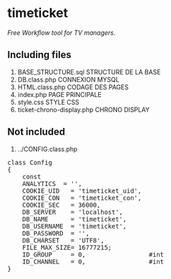 <h1>timeticket</h1>
<p><i>Free Workflow tool for TV managers.</i></p>
<h2>Including files</h2>
<ol>
<li>BASE_STRUCTURE.sql		STRUCTURE DE LA BASE
<li>DB.class.php      		CONNEXION MYSQL
<li>HTML.class.php    		CODAGE DES PAGES
<li>index.php         		PAGE PRINCIPALE
<li>style.css         		STYLE CSS
<li>ticket-chrono-display.php	CHRONO DISPLAY
  </ol>
<h2>Not included</h2>
<ol>
<li>../CONFIG.class.php
  </ol>
<pre>
class Config
{
    const
    ANALYTICS  = '',
	COOKIE_UID   = 'timeticket_uid',
	COOKIE_CON   = 'timeticket_con',
	COOKIE_SEC   = 36000,
	DB_SERVER    = 'localhost',
	DB_NAME      = 'timeticket',
	DB_USERNAME  = 'timeticket',
	DB_PASSWORD  = '',
	DB_CHARSET   = 'UTF8',
	FILE_MAX_SIZE= 16777215;
	ID_GROUP     = 0,                 #int
	ID_CHANNEL   = 0,                 #int
}
</pre>
